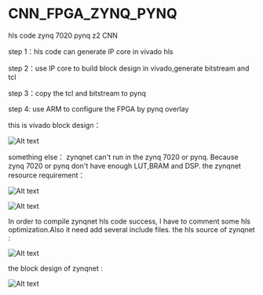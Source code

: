 # CNN_FPGA_ZYNQ_PYNQ
hls code zynq 7020 pynq z2 CNN


step 1：hls code can generate IP  core in vivado hls

step 2：use IP core to build block design in vivado,generate bitstream and tcl

step 3：copy the tcl and bitstream to pynq

step 4: use ARM to configure the FPGA by pynq overlay

this is vivado block design：


![Alt text](https://github.com/canteen-man/CNN_FPGA_ZYNQ_PYNQ/blob/master/vivado1.png)























something else：
zynqnet can't run in the zynq 7020 or pynq. Because  zynq 7020 or pynq don't have enough LUT,BRAM and DSP.
the zynqnet resource requirement：


![Alt text](https://github.com/canteen-man/CNN_FPGA_ZYNQ_PYNQ/blob/master/vivado2.png)











![Alt text](https://github.com/canteen-man/CNN_FPGA_ZYNQ_PYNQ/blob/master/vivado3.png)








In order to compile zynqnet hls code success, I have to comment some hls optimization.Also it need add several include files.
the hls source of zynqnet :








![Alt text](https://github.com/canteen-man/CNN_FPGA_ZYNQ_PYNQ/blob/master/vivado5.png)









the block design of zynqnet :










![Alt text](https://github.com/canteen-man/CNN_FPGA_ZYNQ_PYNQ/blob/master/vivado6.png)















